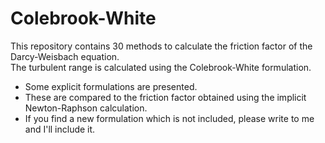 # Colebrook-White
This repository contains 30 methods to calculate the friction factor of the Darcy-Weisbach equation.  
The turbulent range is calculated using the Colebrook-White formulation.
- Some explicit formulations are presented. 
- These are compared to the friction factor obtained using the implicit Newton-Raphson calculation.  
- If you find a new formulation which is not included, please write to me and I'll include it.
